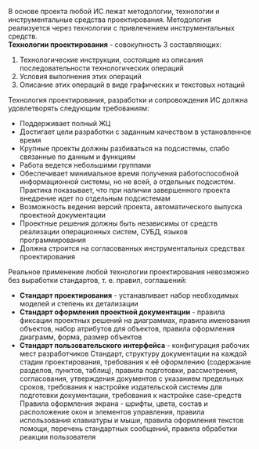 В основе проекта любой ИС лежат методологии, технологии и инструментальные средства проектирования. Методология реализуется через технологии с привлечением инструментальных средств.  
**Технологии проектирования** - совокупность 3 составляющих:
1. Технологические инструкции, состоящие из описания последовательности технологических операций
2. Условия выполнения этих операций
3. Описание этих операций в виде графических и текстовых нотаций  
  
Технология проектирования, разработки и сопровождения ИС должна удовлетворять следующим требованиям:
- Поддерживает полный ЖЦ
- Достигает цели разработки с заданным качеством в установленное время
- Крупные проекты должны разбиваться на подсистемы, слабо связанные по данным и функциям
- Работа ведется небольшими группами
- Обеспечивает минимальное время получения работоспособной информационной системы, но не всей, а отдельных подсистем. Практика показывает, что при наличии завершенного проекта внедрение идет по отдельным подсистемам
- Возможность ведения версий проекта, автоматического выпуска проектной документации
- Проектные решения должны быть независимы от средств реализации операционных систем, СУБД, языков программирования
- Должна строится на согласованных инструментальных средствах проектирования
  
Реальное применение любой технологии проектирования невозможно без выработки стандартов, т. е. правил, соглашений:
- **Стандарт проектирования** - устанавливает набор необходимых моделей и степень их детализации
- **Стандарт оформления проектной документации** - правила фиксации проектных решений на диаграммах, правила именования объектов, набор атрибутов для объектов, правила оформления диаграмм, форма, размер объектов
- **Стандарт пользовательского интерфейса** - конфигурация рабочих мест разработчиков
Стандарт, структуру документации на каждой стадии проектирования, требования к её оформлению (содержание разделов, пунктов, таблиц), правила подготовки, рассмотрения, согласования, утверждения документов с указанием предельных сроков, требования к настройке издательской системы для подготовки документации, требования к настройке case-средств
Правила оформления экрана - шрифты, цвета, состав и расположение окон и элементов управления, правила использования клавиатуры и мыши, правила оформления текстов помощи, перечень стандартных сообщений, правила обработки реакции пользователя